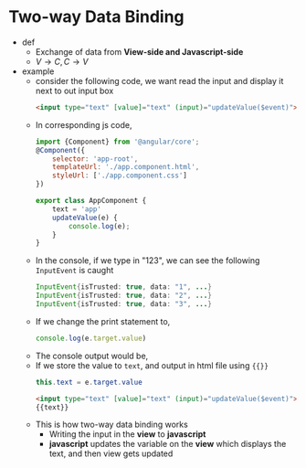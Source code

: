 # **Two-way Data Binding**
- def
  - Exchange of data from **View-side and Javascript-side** 
  - $V → C, C → V$
- example
  - consider the following code, we want read the input and display it next to out input box
    ```html
    <input type="text" [value]="text" (input)="updateValue($event)">
    ```
  - In corresponding js code,
    ```javascript
    import {Component} from '@angular/core';
    @Component({
        selector: 'app-root',
        templateUrl: './app.component.html',
        styleUrl: ['./app.component.css']
    })

    export class AppComponent {
        text = 'app'
        updateValue(e) {
            console.log(e);
        }
    }
    ```
  - In the console, if we type in "123", we can see the following `InputEvent` is caught
    ```java
    InputEvent{isTrusted: true, data: "1", ...}
    InputEvent{isTrusted: true, data: "2", ...}
    InputEvent{isTrusted: true, data: "3", ...}
    ```
  - If we change the print statement to,
    ```javascript
    console.log(e.target.value)
    ```
  - The console output would be,
  - If we store the value to `text`, and output in html file using `{{}}`
    ```java
    this.text = e.target.value
    ```
    ```html
    <input type="text" [value]="text" (input)="updateValue($event)">
    {{text}}
    ```
  - This is how two-way data binding works
    - Writing the input in the **view** to **javascript**
    - **javascript** updates the variable on the **view** which displays the text, and then view gets updated 